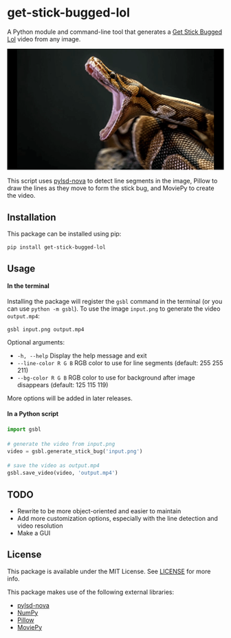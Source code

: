 # get-stick-bugged-lol
A Python module and command-line tool that generates a 
[Get Stick Bugged Lol](https://knowyourmeme.com/memes/get-stick-bugged-lol) video from any image.

![Example](examples/python.gif)

This script uses [pylsd-nova](https://github.com/AndranikSargsyan/pylsd-nova) to detect line segments in the image,
Pillow to draw the lines as they move to form the stick bug, and MoviePy to create the video.

## Installation
This package can be installed using pip:
```
pip install get-stick-bugged-lol
```

## Usage
#### In the terminal
Installing the package will register the `gsbl` command in the terminal (or you can use `python -m gsbl`). To use the
image `input.png` to generate the video `output.mp4`:
```
gsbl input.png output.mp4
```
Optional arguments:
* `-h, --help` Display the help message and exit
* `--line-color R G B` RGB color to use for line segments (default: 255 255 211)
* `--bg-color R G B` RGB color to use for background after image disappears (default: 125 115 119)

More options will be added in later releases.

#### In a Python script

```python
import gsbl

# generate the video from input.png
video = gsbl.generate_stick_bug('input.png')

# save the video as output.mp4
gsbl.save_video(video, 'output.mp4')
```

## TODO
* Rewrite to be more object-oriented and easier to maintain
* Add more customization options, especially with the line detection and video resolution
* Make a GUI

## License
This package is available under the MIT License. See [LICENSE](LICENSE) for more info.

This package makes use of the following external libraries:
* [pylsd-nova](https://github.com/AndranikSargsyan/pylsd-nova)
* [NumPy](https://numpy.org)
* [Pillow](https://python-pillow.org)
* [MoviePy](https://github.com/Zulko/moviepy)
